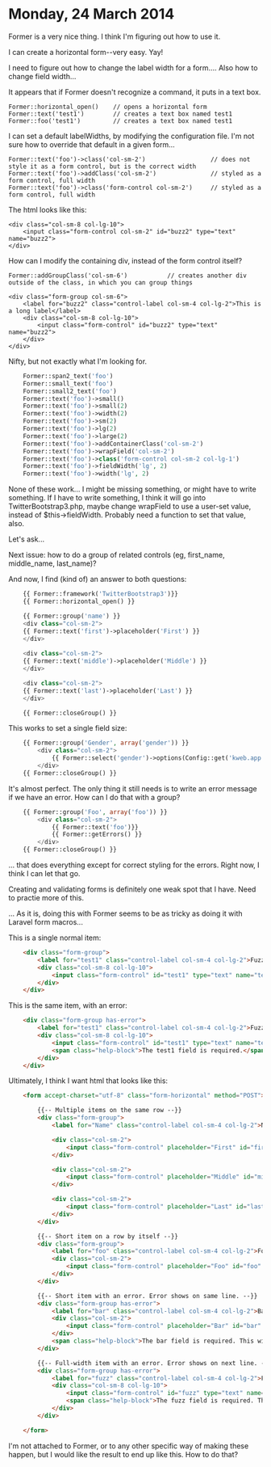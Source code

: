 Monday, 24 March 2014
=======================

Former is a very nice thing. I think I'm figuring out how to use it. 

I can create a horizontal form--very easy. Yay!

I need to figure out how to change the label width for a form....
Also how to change field width...

It appears that if Former doesn't recognize a command, it puts in a text box.

    Former::horizontal_open()    // opens a horizontal form
    Former::text('test1')        // creates a text box named test1
    Former::foo('test1')         // creates a text box named test1

I can set a default labelWidths, by modifying the configuration file. I'm not sure how to override that default in a given form...

    Former::text('foo')->class('col-sm-2')                  // does not style it as a form control, but is the correct width
    Former::text('foo')->addClass('col-sm-2')               // styled as a form control, full width
    Former::text('foo')->class('form-control col-sm-2')     // styled as a form control, full width

The html looks like this:

    <div class="col-sm-8 col-lg-10">
        <input class="form-control col-sm-2" id="buzz2" type="text" name="buzz2">
    </div>

How can I modify the containing div, instead of the form control itself?

    Former::addGroupClass('col-sm-6')           // creates another div outside of the class, in which you can group things

    <div class="form-group col-sm-6">
        <label for="buzz2" class="control-label col-sm-4 col-lg-2">This is a long label</label>
        <div class="col-sm-8 col-lg-10">
            <input class="form-control" id="buzz2" type="text" name="buzz2">
        </div>
    </div>

Nifty, but not exactly what I'm looking for.

```php
    Former::span2_text('foo')
    Former::small_text('foo')
    Former::small2_text('foo')
    Former::text('foo')->small()
    Former::text('foo')->small(2)
    Former::text('foo')->width(2)
    Former::text('foo')->sm(2)
    Former::text('foo')->lg(2)
    Former::text('foo')->large(2)
    Former::text('foo')->addContainerClass('col-sm-2')
    Former::text('foo')->wrapField('col-sm-2')
    Former::text('foo')->class('form-control col-sm-2 col-lg-1')
    Former::text('foo')->fieldWidth('lg', 2)
    Former::text('foo')->width('lg', 2)
```

None of these work... I might be missing something, or might have to write something. If I have to write something, I think it will go into TwitterBootstrap3.php, maybe change wrapField to use a user-set value, instead of $this->fieldWidth. Probably need a function to set that value, also.

Let's ask...

Next issue: how to do a group of related controls (eg, first_name, middle_name, last_name)?

And now, I find (kind of) an answer to both questions:

```php
    {{ Former::framework('TwitterBootstrap3')}}
    {{ Former::horizontal_open() }}

    {{ Former::group('name') }}
    <div class="col-sm-2">
    {{ Former::text('first')->placeholder('First') }}
    </div>
    
    <div class="col-sm-2">
    {{ Former::text('middle')->placeholder('Middle') }}
    </div>

    <div class="col-sm-2">
    {{ Former::text('last')->placeholder('Last') }}
    </div>

    {{ Former::closeGroup() }}
```

This works to set a single field size:

```php
    {{ Former::group('Gender', array('gender')) }}
        <div class="col-sm-2">
            {{ Former::select('gender')->options(Config::get('kweb.app.gender'))}}
        </div>
    {{ Former::closeGroup() }}
```

It's almost perfect. The only thing it still needs is to write an error message if we have an error. How can I do that with a group?

```php
    {{ Former::group('Foo', array('foo')) }}
        <div class="col-sm-2">
            {{ Former::text('foo')}}
            {{ Former::getErrors() }}
        </div>
    {{ Former::closeGroup() }}
```

... that does everything except for correct styling for the errors. Right now, I think I can let that go.

Creating and validating forms is definitely one weak spot that I have. Need to practie more of this.

... As it is, doing this with Former seems to be as tricky as doing it with Laravel form macros...

This is a single normal item:

```html
    <div class="form-group">
        <label for="test1" class="control-label col-sm-4 col-lg-2">Fuzz</label>
        <div class="col-sm-8 col-lg-10">
            <input class="form-control" id="test1" type="text" name="test1">
        </div>
    </div>
```

This is the same item, with an error:

```html
    <div class="form-group has-error">
        <label for="test1" class="control-label col-sm-4 col-lg-2">Fuzz</label>
        <div class="col-sm-8 col-lg-10">
            <input class="form-control" id="test1" type="text" name="test1" value="">
            <span class="help-block">The test1 field is required.</span>
        </div>
    </div>
```

Ultimately, I think I want html that looks like this:

```html
    <form accept-charset="utf-8" class="form-horizontal" method="POST">

        {{-- Multiple items on the same row --}}
        <div class="form-group">
            <label for="Name" class="control-label col-sm-4 col-lg-2">Name</label>

            <div class="col-sm-2">
                <input class="form-control" placeholder="First" id="first_name" type="text" name="first_name">
            </div>

            <div class="col-sm-2">
                <input class="form-control" placeholder="Middle" id="middle_name" type="text" name="middle_name">
            </div>

            <div class="col-sm-2">
                <input class="form-control" placeholder="Last" id="last_name" type="text" name="last_name">
            </div>
        </div>

        {{-- Short item on a row by itself --}}
        <div class="form-group">
            <label for="foo" class="control-label col-sm-4 col-lg-2">Foo</label>
            <div class="col-sm-2">
                <input class="form-control" placeholder="Foo" id="foo" type="text" name="foo">
            </div>
        </div>

        {{-- Short item with an error. Error shows on same line. --}}
        <div class="form-group has-error">
            <label for="bar" class="control-label col-sm-4 col-lg-2">Bar</label>
            <div class="col-sm-2">
                <input class="form-control" placeholder="Bar" id="bar" type="text" name="bar">
            </div>
            <span class="help-block">The bar field is required. This will show on the same line.</span>
        </div>

        {{-- Full-width item with an error. Error shows on next line. --}}
        <div class="form-group has-error">
            <label for="fuzz" class="control-label col-sm-4 col-lg-2">Fuzz</label>
            <div class="col-sm-8 col-lg-10">
                <input class="form-control" id="fuzz" type="text" name="fuzz">
                <span class="help-block">The fuzz field is required. This will show on the next line.</span>
            </div>
        </div>

    </form>
```

I'm not attached to Former, or to any other specific way of making these happen, but I would like the result to end up like this. How to do that?

